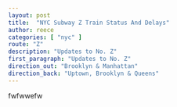 ```yaml
---
layout: post
title:  "NYC Subway Z Train Status And Delays"
author: reece
categories: [ "nyc" ]
route: "Z"
description: "Updates to No. Z"
first_paragraph: "Updates to No. Z"
direction_out: "Brooklyn & Manhattan"
direction_back: "Uptown, Brooklyn & Queens"
---
```


fwfwwefw
